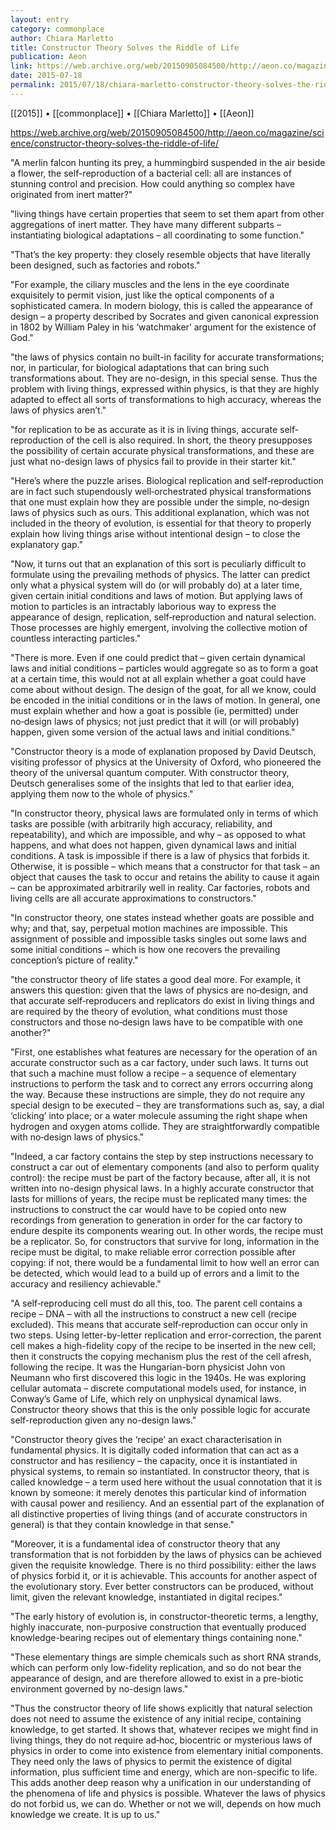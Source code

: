 ```yaml
---
layout: entry
category: commonplace
author: Chiara Marletto
title: Constructor Theory Solves the Riddle of Life
publication: Aeon
link: https://web.archive.org/web/20150905084500/http://aeon.co/magazine/science/constructor-theory-solves-the-riddle-of-life/
date: 2015-07-18
permalink: 2015/07/18/chiara-marletto-constructor-theory-solves-the-riddle-of-life
---
```


[[2015]] • [[commonplace]] • [[Chiara Marletto]] • [[Aeon]] 

https://web.archive.org/web/20150905084500/http://aeon.co/magazine/science/constructor-theory-solves-the-riddle-of-life/

"A merlin falcon hunting its prey, a hummingbird suspended in the air beside a flower, the self-reproduction of a bacterial cell: all are instances of stunning control and precision. How could anything so complex have originated from inert matter?"

"living things have certain properties that seem to set them apart from other aggregations of inert matter. They have many different subparts – instantiating biological adaptations – all coordinating to some function."

"That’s the key property: they closely resemble objects that have literally been designed, such as factories and robots."

"For example, the ciliary muscles and the lens in the eye coordinate exquisitely to permit vision, just like the optical components of a sophisticated camera. In modern biology, this is called the appearance of design – a property described by Socrates and given canonical expression in 1802 by William Paley in his ‘watchmaker’ argument for the existence of God."

"the laws of physics contain no built-in facility for accurate transformations; nor, in particular, for biological adaptations that can bring such transformations about. They are no-design, in this special sense. Thus the problem with living things, expressed within physics, is that they are highly adapted to effect all sorts of transformations to high accuracy, whereas the laws of physics aren’t."

"for replication to be as accurate as it is in living things, accurate self-reproduction of the cell is also required. In short, the theory presupposes the possibility of certain accurate physical transformations, and these are just what no-design laws of physics fail to provide in their starter kit."

"Here’s where the puzzle arises. Biological replication and self‑reproduction are in fact such stupendously well‑orchestrated physical transformations that one must explain how they are possible under the simple, no‑design laws of physics such as ours. This additional explanation, which was not included in the theory of evolution, is essential for that theory to properly explain how living things arise without intentional design – to close the explanatory gap."

"Now, it turns out that an explanation of this sort is peculiarly difficult to formulate using the prevailing methods of physics. The latter can predict only what a physical system will do (or will probably do) at a later time, given certain initial conditions and laws of motion. But applying laws of motion to particles is an intractably laborious way to express the appearance of design, replication, self‑reproduction and natural selection. Those processes are highly emergent, involving the collective motion of countless interacting particles."

"There is more. Even if one could predict that – given certain dynamical laws and initial conditions – particles would aggregate so as to form a goat at a certain time, this would not at all explain whether a goat could have come about without design. The design of the goat, for all we know, could be encoded in the initial conditions or in the laws of motion. In general, one must explain whether and how a goat is possible (ie, permitted) under no‑design laws of physics; not just predict that it will (or will probably) happen, given some version of the actual laws and initial conditions."

"Constructor theory is a mode of explanation proposed by David Deutsch, visiting professor of physics at the University of Oxford, who pioneered the theory of the universal quantum computer. With constructor theory, Deutsch generalises some of the insights that led to that earlier idea, applying them now to the whole of physics."

"In constructor theory, physical laws are formulated only in terms of which tasks are possible (with arbitrarily high accuracy, reliability, and repeatability), and which are impossible, and why – as opposed to what happens, and what does not happen, given dynamical laws and initial conditions. A task is impossible if there is a law of physics that forbids it. Otherwise, it is possible – which means that a constructor for that task – an object that causes the task to occur and retains the ability to cause it again – can be approximated arbitrarily well in reality. Car factories, robots and living cells are all accurate approximations to constructors."

"In constructor theory, one states instead whether goats are possible and why; and that, say, perpetual motion machines are impossible. This assignment of possible and impossible tasks singles out some laws and some initial conditions – which is how one recovers the prevailing conception’s picture of reality."

"the constructor theory of life states a good deal more. For example, it answers this question: given that the laws of physics are no‑design, and that accurate self‑reproducers and replicators do exist in living things and are required by the theory of evolution, what conditions must those constructors and those no‑design laws have to be compatible with one another?"

"First, one establishes what features are necessary for the operation of an accurate constructor such as a car factory, under such laws. It turns out that such a machine must follow a recipe – a sequence of elementary instructions to perform the task and to correct any errors occurring along the way. Because these instructions are simple, they do not require any special design to be executed – they are transformations such as, say, a dial ‘clicking’ into place; or a water molecule assuming the right shape when hydrogen and oxygen atoms collide. They are straightforwardly compatible with no‑design laws of physics."

"Indeed, a car factory contains the step by step instructions necessary to construct a car out of elementary components (and also to perform quality control): the recipe must be part of the factory because, after all, it is not written into no-design physical laws. In a highly accurate constructor that lasts for millions of years, the recipe must be replicated many times: the instructions to construct the car would have to be copied onto new recordings from generation to generation in order for the car factory to endure despite its components wearing out. In other words, the recipe must be a replicator. So, for constructors that survive for long, information in the recipe must be digital, to make reliable error correction possible after copying: if not, there would be a fundamental limit to how well an error can be detected, which would lead to a build up of errors and a limit to the accuracy and resiliency achievable."

"A self‑reproducing cell must do all this, too. The parent cell contains a recipe – DNA – with all the instructions to construct a new cell (recipe excluded). This means that accurate self‑reproduction can occur only in two steps. Using letter-by-letter replication and error-correction, the parent cell makes a high-fidelity copy of the recipe to be inserted in the new cell; then it constructs the copying mechanism plus the rest of the cell afresh, following the recipe. It was the Hungarian-born physicist John von Neumann who first discovered this logic in the 1940s. He was exploring cellular automata – discrete computational models used, for instance, in Conway’s Game of Life, which rely on unphysical dynamical laws. Constructor theory shows that this is the only possible logic for accurate self-reproduction given any no-design laws."

"Constructor theory gives the ‘recipe’ an exact characterisation in fundamental physics. It is digitally coded information that can act as a constructor and has resiliency – the capacity, once it is instantiated in physical systems, to remain so instantiated. In constructor theory, that is called knowledge – a term used here without the usual connotation that it is known by someone: it merely denotes this particular kind of information with causal power and resiliency. And an essential part of the explanation of all distinctive properties of living things (and of accurate constructors in general) is that they contain knowledge in that sense."

"Moreover, it is a fundamental idea of constructor theory that any transformation that is not forbidden by the laws of physics can be achieved given the requisite knowledge. There is no third possibility: either the laws of physics forbid it, or it is achievable. This accounts for another aspect of the evolutionary story. Ever better constructors can be produced, without limit, given the relevant knowledge, instantiated in digital recipes."

"The early history of evolution is, in constructor-theoretic terms, a lengthy, highly inaccurate, non-purposive construction that eventually produced knowledge-bearing recipes out of elementary things containing none."

"These elementary things are simple chemicals such as short RNA strands, which can perform only low-fidelity replication, and so do not bear the appearance of design, and are therefore allowed to exist in a pre-biotic environment governed by no-design laws."

"Thus the constructor theory of life shows explicitly that natural selection does not need to assume the existence of any initial recipe, containing knowledge, to get started. It shows that, whatever recipes we might find in living things, they do not require ad‑hoc, biocentric or mysterious laws of physics in order to come into existence from elementary initial components. They need only the laws of physics to permit the existence of digital information, plus sufficient time and energy, which are non-specific to life. This adds another deep reason why a unification in our understanding of the phenomena of life and physics is possible. Whatever the laws of physics do not forbid us, we can do. Whether or not we will, depends on how much knowledge we create. It is up to us."

